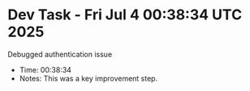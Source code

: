 # Dev Task - Fri Jul  4 00:38:34 UTC 2025
Debugged authentication issue
- Time: 00:38:34
- Notes: This was a key improvement step.
